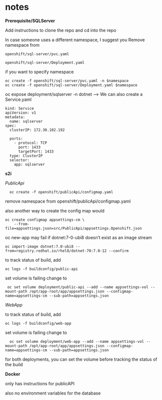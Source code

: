 # notes

**Prerequisite/SQLServer**

Add instructions to clone the repo and cd into the repo

In case someone uses a different namespace, I suggest you Remove namespace from

```
openshift/sql-server/pvc.yaml

openshift/sql-server/Deployment.yaml
```

if you want to specify namespace
```
oc create -f openshift/sql-server/pvc.yaml -n $namespace
oc create -f openshift/sql-server/Deployment.yaml $namespace
```

oc expose deployment/sqlserver -n dotnet —> We can also create a Service.yaml
```
kind: Service
apiVersion: v1
metadata:
  name: sqlserver
spec:
  clusterIP: 172.30.102.192

  ports:
    - protocol: TCP
      port: 1433
      targetPort: 1433
  type: ClusterIP
  selector:
    app: sqlserver
```
**s2i**

*PublicApi*

  ```  oc create -f openshift/publicApi/configmap.yaml```

remove namespace from openshift/publicApi/configmap.yaml

also another way to create the config map would
```
oc create configmap appsettings-cm \
    --from-file=appsettings.json=src/PublicApi/appsettings.Openshift.json
```
oc new-app may fail if dotnet:7-0-ubi8 doesn’t exist as an image stream
```
oc import-image dotnet:7.0-ubi8 --from=registry.redhat.io/rhel8/dotnet-70:7.0-12 --confirm
```
to track status of build, add
```
oc logs -f buildconfig/public-api
```
set volume is failing change to
```
 oc set volume deployment/public-api --add --name appsettings-vol --mount-path /opt/app-root/app/appsettings.json --configmap-name=appsettings-cm --sub-path=appsettings.json
```
*WebApp*

to track status of build, add

```
oc logs -f buildconfig/web-app
```

set volume is failing change to
```
  oc set volume deployment/web-app --add --name appsettings-vol --mount-path /opt/app-root/app/appsettings.json --configmap-name=appsettings-cm --sub-path=appsettings.json
```
for both deployments, you can set the volume before tracking the status of the build

**Docker**

only has instructions for publicAPI

also no environment variables for the database
